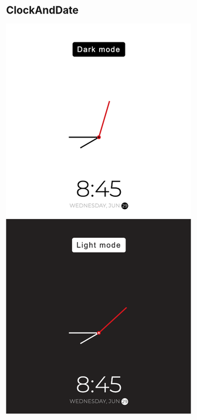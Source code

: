 # ClockAndDate

![](https://raw.githubusercontent.com/SoftJavascript/ClockAndDate/main/readme_pic/1.png)
![](https://raw.githubusercontent.com/SoftJavascript/ClockAndDate/main/readme_pic/2.png)
